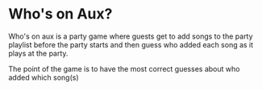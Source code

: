 # Who's on Aux?

Who's on aux is a party game where guests get to add songs to the party playlist 
before the party starts and then guess who added each song as it plays at the party.

The point of the game is to have the most correct guesses about who added which song(s)